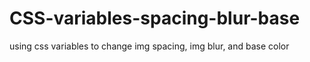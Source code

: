 # CSS-variables-spacing-blur-base
 using css variables to change img spacing, img blur, and base color 
